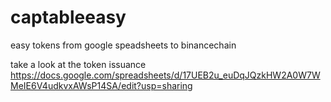 # captableeasy
easy tokens from google speadsheets to binancechain

take a look at the token issuance
https://docs.google.com/spreadsheets/d/17UEB2u_euDqJQzkHW2A0W7WMeIE6V4udkvxAWsP14SA/edit?usp=sharing
